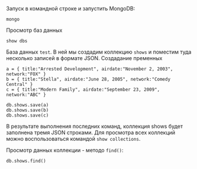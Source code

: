 

Запуск в командной строке и запустить MongoDB:

```
mongo
```

Просмотр баз данных

```
show dbs
```

База данных `test`. 
В ней мы создадим коллекцию `shows` и поместим туда несколько записей в формате JSON. 
Создадание пременных

```
a = { title:"Arrested Development", airdate:"November 2, 2003", network:"FOX" }
b = { title:"Stella", airdate:"June 28, 2005", network:"Comedy Central" }
c = { title:"Modern Family", airdate:"September 23, 2009", network:"ABC" }

db.shows.save(a)
db.shows.save(b)
db.shows.save(c)
```

В результате выполнения последних команд, 
коллекция shows будет заполнена тремя JSON строками. 
Для просмотра всех коллекций можно воспользоваться командой `show collections`.

Просмотр данных коллекции - методо `find()`:

```
db.shows.find()
```

